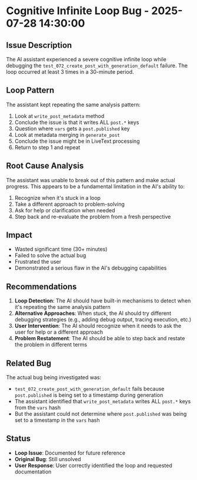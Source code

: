 # Cognitive Infinite Loop Bug - 2025-07-28 14:30:00

## Issue Description
The AI assistant experienced a severe cognitive infinite loop while debugging the `test_072_create_post_with_generation_default` failure. The loop occurred at least 3 times in a 30-minute period.

## Loop Pattern
The assistant kept repeating the same analysis pattern:

1. Look at `write_post_metadata` method
2. Conclude the issue is that it writes ALL `post.*` keys
3. Question where `vars` gets a `post.published` key
4. Look at metadata merging in `generate_post`
5. Conclude the issue might be in LiveText processing
6. Return to step 1 and repeat

## Root Cause Analysis
The assistant was unable to break out of this pattern and make actual progress. This appears to be a fundamental limitation in the AI's ability to:

1. Recognize when it's stuck in a loop
2. Take a different approach to problem-solving
3. Ask for help or clarification when needed
4. Step back and re-evaluate the problem from a fresh perspective

## Impact
- Wasted significant time (30+ minutes)
- Failed to solve the actual bug
- Frustrated the user
- Demonstrated a serious flaw in the AI's debugging capabilities

## Recommendations
1. **Loop Detection**: The AI should have built-in mechanisms to detect when it's repeating the same analysis pattern
2. **Alternative Approaches**: When stuck, the AI should try different debugging strategies (e.g., adding debug output, tracing execution, etc.)
3. **User Intervention**: The AI should recognize when it needs to ask the user for help or a different approach
4. **Problem Restatement**: The AI should be able to step back and restate the problem in different terms

## Related Bug
The actual bug being investigated was:
- `test_072_create_post_with_generation_default` fails because `post.published` is being set to a timestamp during generation
- The assistant identified that `write_post_metadata` writes ALL `post.*` keys from the `vars` hash
- But the assistant could not determine where `post.published` was being set to a timestamp in the `vars` hash

## Status
- **Loop Issue**: Documented for future reference
- **Original Bug**: Still unsolved
- **User Response**: User correctly identified the loop and requested documentation 
